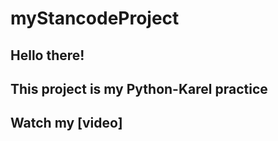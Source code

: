 # myStancodeProject
## Hello there!
## This project is my Python-Karel practice

## Watch my [video]
